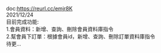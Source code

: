 doc:https://reurl.cc/emjr8K  
2021/12/24  
目前完成功能:  
1.會員資料：新增、查詢、刪除會員資料庫指令  
2.幫會員下訂單：根據會員id，新增、查詢、刪除訂單資料庫指令  
待更...  
